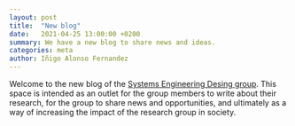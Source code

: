 ```yaml
---
layout: post
title:  "New blog"
date:   2021-04-25 13:00:00 +0200
summary: We have a new blog to share news and ideas.
categories: meta
author: Iñigo Alonso Fernandez
---
```


Welcome to the new blog of the [Systems Engineering Desing group](https://systemsengineering.design/). This space is intended as an outlet for the group members to write about their research, for the group to share news and opportunities, and ultimately as a way of increasing the impact of the research group in society.
